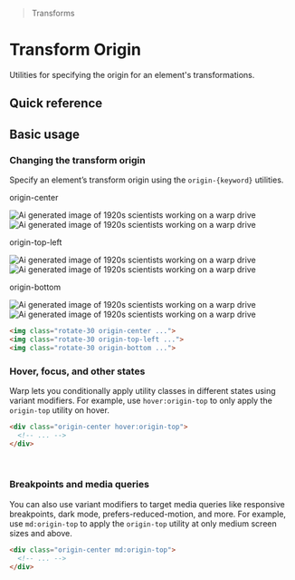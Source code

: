 > Transforms

# Transform Origin
Utilities for specifying the origin for an element's transformations.

## Quick reference

<qr-table />

## Basic usage
### Changing the transform origin
Specify an element’s transform origin using the `origin-{keyword}` utilities.

<container>
  <div class="flex items-center justify-around gap-32 sm:gap-16 pd-font-mono font-bold pb-32">
    <div class="flex flex-col items-center shrink-0">
      <p class="pd-font-medium pd-text-sm pd-text-slate-500 pd-font-mono text-center mb-24 dark:pd-text-slate-400">
        origin-center
      </p>
      <div class="relative">
        <div class="absolute inset-0">
          <img class="w-96 h-96 object-cover rounded-8 opacity-25" src="/classes/20s-scientists.jpg" alt="Ai generated image of 1920s scientists working on a warp drive">
        </div>
        <div class="relative z-10 origin-center rotate-30">
          <img class="w-96 h-96 object-cover rounded-8 pd-shadow-xl" src="/classes/20s-scientists.jpg" alt="Ai generated image of 1920s scientists working on a warp drive">
          <div class="absolute inset-0 ring-1 ring-inset ring-black/10 rounded-lg"></div>
        </div>
      </div>
    </div>
    <div class="flex flex-col items-center shrink-0">
      <p class="pd-font-medium pd-text-sm pd-text-slate-500 pd-font-mono text-center mb-24 dark:pd-text-slate-400">
        origin-top-left
      </p>
      <div class="relative">
        <div class="absolute inset-0">
          <img class="w-96 h-96 object-cover rounded-8 opacity-25" src="/classes/20s-scientists.jpg" alt="Ai generated image of 1920s scientists working on a warp drive">
        </div>
        <div class="relative z-10 origin-top-left rotate-30">
          <img class="w-96 h-96 object-cover rounded-8 pd-shadow-xl" src="/classes/20s-scientists.jpg" alt="Ai generated image of 1920s scientists working on a warp drive">
          <div class="absolute inset-0 ring-1 ring-inset ring-black/10 rounded-lg"></div>
        </div>
      </div>
    </div>
    <div class="flex flex-col items-center shrink-0">
      <p class="pd-font-medium pd-text-sm pd-text-slate-500 pd-font-mono text-center mb-24 dark:pd-text-slate-400">
        origin-bottom
      </p>
      <div class="relative">
        <div class="absolute inset-0">
          <img class="w-96 h-96 object-cover rounded-8 opacity-25" src="/classes/20s-scientists.jpg" alt="Ai generated image of 1920s scientists working on a warp drive">
        </div>
        <div class="relative z-10 origin-bottom rotate-30">
          <img class="w-96 h-96 object-cover rounded-8 pd-shadow-xl" src="/classes/20s-scientists.jpg" alt="Ai generated image of 1920s scientists working on a warp drive">
          <div class="absolute inset-0 ring-1 ring-inset ring-black/10 rounded-lg"></div>
        </div>
      </div>
    </div>

  </div>
</container>

```html
<img class="rotate-30 origin-center ...">
<img class="rotate-30 origin-top-left ...">
<img class="rotate-30 origin-bottom ...">
```

### Hover, focus, and other states
Warp lets you conditionally apply utility classes in different states using variant modifiers. For example, use `hover:origin-top` to only apply the `origin-top` utility on hover.

```html
<div class="origin-center hover:origin-top">
  <!-- ... -->
</div>
```
​
### Breakpoints and media queries
You can also use variant modifiers to target media queries like responsive breakpoints, dark mode, prefers-reduced-motion, and more. For example, use `md:origin-top` to apply the `origin-top` utility at only medium screen sizes and above.

```html
<div class="origin-center md:origin-top">
  <!-- ... -->
</div>
```
